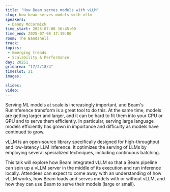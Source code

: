 ```yaml
---
title: "How Beam serves models with vLLM"
slug: how-beam-serves-models-with-vllm
speakers:
 - Danny McCormick
time_start: 2025-07-08 16:45:00
time_end: 2025-07-08 17:10:00
room: The Bandshell
track:
topics: 
 - Emerging trends
 - Scalability & Performance
day: 20251
gridarea: "17/2/18/4"
timeslot: 21
images: 

slides:
video: 
---
```


Serving ML models at scale is increasingly important, and Beam's RunInference transform is a great tool to do this. At the same time, models are getting larger and larger, and it can be hard to fit them into your CPU or GPU and to serve them efficiently. In particular, serving large language models efficiently has grown in importance and difficulty as models have continued to grow.

vLLM is an open-source library specifically designed for high-throughput and low-latency LLM inference. It optimizes the serving of LLMs by employing several specialized techniques, including continuous batching.

This talk will explore how Beam integrated vLLM so that a Beam pipeline can spin up a vLLM server in the middle of its execution and run inference locally. Attendees can expect to come away with an understanding of how vLLM works, how Beam loads and serves models with or without vLLM, and how they can use Beam to serve their models (large or small).